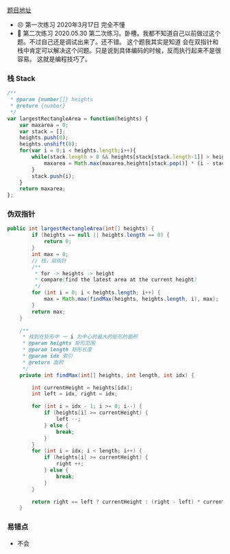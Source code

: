[题目地址](https://leetcode-cn.com/problems/largest-rectangle-in-histogram/)



- 😣 第一次练习 2020年3月17日 完全不懂
- :shit: 第二次练习 2020.05.30 第二次练习。卧槽。我都不知道自己以前做过这个题。不过自己还是调试出来了。还不错。 这个题我其实是知道 会在双指针和栈中肯定可以解决这个问题。只是说到具体编码的时候，反而执行起来不是很容易。 这就是编程技巧了。





### 栈 Stack

```javascript
/**
 * @param {number[]} heights
 * @return {number}
 */
var largestRectangleArea = function(heights) {
    var maxarea = 0;
    var stack = [];
    heights.push(0);
    heights.unshift(0);
    for(var i = 0;i < heights.length;i++){
        while(stack.length > 0 && heights[stack[stack.length-1]] > heights[i]){
            maxarea = Math.max(maxarea,heights[stack.pop()] * (i - stack[stack.length - 1] - 1));
        }
        stack.push(i);
    }
    return maxarea;
};
```



### 伪双指针

```java
public int largestRectangleArea(int[] heights) {
        if (heights == null || heights.length == 0) {
            return 0;
        }
        int max = 0;
        // 栈，双指针
        /**
         * for -> heights -> height
         * compare(find the latest area at the current height)
         */
        for (int i = 0; i < heights.length; i++) {
            max = Math.max(findMax(heights, heights.length, i), max);
        }
        return max;
    }

    /**
     * 找到在矩形中 一 i 为中心的最大的矩形的面积
     * @param heights 矩形范围
     * @param length 矩形长度
     * @param idx 索引
     * @return 面积
     */
    private int findMax(int[] heights, int length, int idx) {

        int currentHeight = heights[idx];
        int left = idx, right = idx;

        for (int i = idx - 1; i >= 0; i--) {
            if (heights[i] >= currentHeight) {
                left --;
            } else {
                break;
            }
        }
        for (int i = idx; i < length; i++) {
            if (heights[i] >= currentHeight) {
                right ++;
            } else {
                break;
            }
        }

        return right == left ? currentHeight : (right - left) * currentHeight;
    }
```



### 易错点

- 不会
